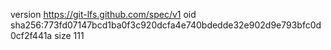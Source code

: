 version https://git-lfs.github.com/spec/v1
oid sha256:773fd07147bcd1ba0f3c920dcfa4e740bdedde32e902d9e793bfc0d0cf2f441a
size 111
